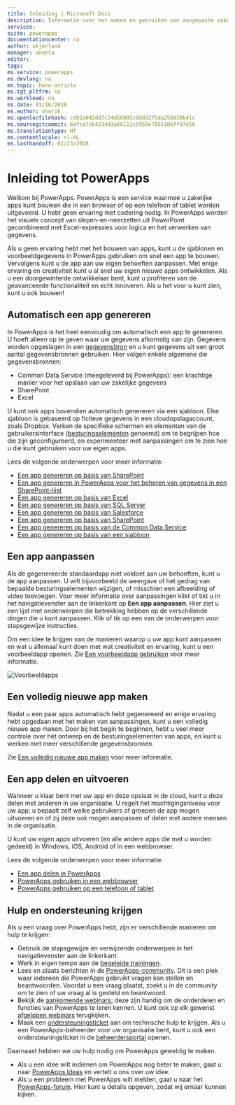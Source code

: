 ```yaml
---
title: Inleiding | Microsoft Docs
description: Informatie over het maken en gebruiken van aangepaste zakelijke apps met Microsoft PowerApps
services: 
suite: powerapps
documentationcenter: na
author: skjerland
manager: anneta
editor: 
tags: 
ms.service: powerapps
ms.devlang: na
ms.topic: hero-article
ms.tgt_pltfrm: na
ms.workload: na
ms.date: 01/16/2018
ms.author: sharik
ms.openlocfilehash: cd82a842dd7c24d56095c0ddd275da25b038b41c
ms.sourcegitcommit: 6afca7cb4234d3a60111c5950e7855106ff97e56
ms.translationtype: HT
ms.contentlocale: nl-NL
ms.lasthandoff: 01/23/2018
---
```

# <a name="introduction-to-powerapps"></a>Inleiding tot PowerApps
Welkom bij PowerApps. PowerApps is een service waarmee u zakelijke apps kunt bouwen die in een browser of op een telefoon of tablet worden uitgevoerd. U hebt geen ervaring met codering nodig. In PowerApps worden het visuele concept van slepen-en-neerzetten uit PowerPoint gecombineerd met Excel-expressies voor logica en het verwerken van gegevens.

Als u geen ervaring hebt met het bouwen van apps, kunt u de sjablonen en voorbeeldgegevens in PowerApps gebruiken om snel een app te bouwen. Vervolgens kunt u de app aan uw eigen behoeften aanpassen. Met enige ervaring en creativiteit kunt u al snel uw eigen nieuwe apps ontwikkelen. Als u een doorgewinterde ontwikkelaar bent, kunt u profiteren van de geavanceerde functionaliteit en echt innoveren. Als u het voor u kunt zien, kunt u ook bouwen!

## <a name="generate-an-app-automatically"></a>Automatisch een app genereren
In PowerApps is het heel eenvoudig om automatisch een app te genereren. U hoeft alleen op te geven waar uw gegevens afkomstig van zijn. Gegevens worden opgeslagen in een [gegevensbron](connections-list.md) en u kunt gegevens uit een groot aantal gegevensbronnen gebruiken. Hier volgen enkele algemene die gegevensbronnen:

* Common Data Service (meegeleverd bij PowerApps): een krachtige manier voor het opslaan van uw zakelijke gegevens
* SharePoint
* Excel

U kunt ook apps bovendien automatisch genereren via een sjabloon. Elke sjabloon is gebaseerd op fictieve gegevens in een cloudopslagaccount, zoals Dropbox. Verken de specifieke schermen en elementen van de gebruikersinterface ([besturingselementen](reference-properties.md) genoemd) om te begrijpen hoe die zijn geconfigureerd, en experimenteer met aanpassingen om te zien hoe u die kunt gebruiken voor uw eigen apps.

Lees de volgende onderwerpen voor meer informatie:

* [Een app genereren op basis van SharePoint](generate-app-from-sharepoint-list-interface.md)
* [Een app genereren in PowerApps voor het beheren van gegevens in een SharePoint-lijst](app-from-sharepoint.md)
* [Een app genereren op basis van Excel](get-started-create-from-data.md)
* [Een app genereren op basis van SQL Server](connections/connection-azure-sqldatabase.md)
* [Een app genereren op basis van Salesforce](add-manage-connections.md)
* [Een app genereren op basis van SharePoint](connections/connection-dynamics-crmonline.md)
* [Een app genereren op basis van de Common Data Service](data-platform-create-app.md)
* [Een app genereren op basis van een sjabloon](get-started-test-drive.md)

## <a name="customize-an-app"></a>Een app aanpassen
Als de gegenereerde standaardapp niet voldoet aan uw behoeften, kunt u de app aanpassen. U wilt bijvoorbeeld de weergave of het gedrag van bepaalde besturingselementen wijzigen, of misschien een afbeelding of video toevoegen. Voor meer informatie over aanpassingen klikt of tikt u in het navigatievenster aan de linkerkant op **Een app aanpassen**. Hier ziet u een lijst met onderwerpen die betrekking hebben op de verschillende dingen die u kunt aanpassen. Klik of tik op een van de onderwerpen voor stapsgewijze instructies.

Om een idee te krijgen van de manieren waarop u uw app kunt aanpassen en wat u allemaal kunt doen met wat creativiteit en ervaring, kunt u een voorbeeldapp openen. Zie [Een voorbeeldapp gebruiken](open-and-run-a-sample-app.md) voor meer informatie.

![Voorbeeldapps](./media/getting-started/sample-apps.png)

## <a name="create-an-app-from-scratch"></a>Een volledig nieuwe app maken
Nadat u een paar apps automatisch hebt gegenereerd en enige ervaring hebt opgedaan met het maken van aanpassingen, kunt u een volledig nieuwe app maken. Door bij het begin te beginnen, hebt u veel meer controle over het ontwerp en de besturingselementen van apps, en kunt u werken met meer verschillende gegevensbronnen.

Zie [Een volledig nieuwe app maken](get-started-create-from-blank.md) voor meer informatie.

## <a name="share-and-run-an-app"></a>Een app delen en uitvoeren
Wanneer u klaar bent met uw app en deze opslaat in de cloud, kunt u deze delen met anderen in uw organisatie. U regelt het machtigingsniveau voor uw app: u bepaalt zelf welke gebruikers of groepen de app mogen uitvoeren en of zij deze ook mogen aanpassen of delen met andere mensen in de organisatie.

U kunt uw eigen apps uitvoeren (en alle andere apps die met u worden gedeeld) in Windows, iOS, Android of in een webbrowser.

Lees de volgende onderwerpen voor meer informatie:

* [Een app delen in PowerApps](share-app.md)
* [PowerApps gebruiken in een webbrowser](run-app-browser.md)
* [PowerApps gebruiken op een telefoon of tablet](run-app-client.md)

## <a name="get-help-and-support"></a>Hulp en ondersteuning krijgen
Als u een vraag over PowerApps hebt, zijn er verschillende manieren om hulp te krijgen:

* Gebruik de stapsgewijze en verwijzende onderwerpen in het navigatievenster aan de linkerkant.
* Werk in eigen tempo aan de [begeleide trainingen](https://docs.microsoft.com/powerapps/guided-learning/).
* Lees en plaats berichten in de [PowerApps-community](https://aka.ms/powerapps-community). Dit is een plek waar iedereen die PowerApps gebruikt vragen kan stellen en beantwoorden. Voordat u een vraag plaatst, zoekt u in de community om te zien of uw vraag al is gesteld en beantwoord.
* Bekijk de [aankomende webinars](webinars-listing.md#upcoming-webinars); deze zijn handig om de onderdelen en functies van PowerApps te leren kennen. U kunt ook op elk gewenst [afgelopen webinars](webinars-listing.md#past-webinars) terugkijken.
* Maak een [ondersteuningsticket](https://powerapps.microsoft.com/support/pro/) aan om technische hulp te krijgen. Als u een PowerApps-beheerder voor uw organisatie bent, kunt u ook een ondersteuningsticket in de [beheerdersportal](https://portal.office.com/Support/Support.aspx) openen.

Daarnaast hebben we uw hulp nodig om PowerApps geweldig te maken.

* Als u een idee wilt indienen om PowerApps nog beter te maken, gaat u naar [PowerApps Ideas](https://powerusers.microsoft.com/t5/PowerApps-Ideas/idb-p/PowerAppsIdeas) en vertelt u ons over uw idee.
* Als u een probleem met PowerApps wilt melden, gaat u naar het [PowerApps-forum](https://powerusers.microsoft.com/t5/General-Discussion/bd-p/PowerAppsForum1). Hier kunt u details opgeven, zodat wij ernaar kunnen kijken.
